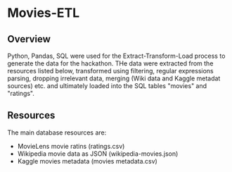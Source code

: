 # Movies-ETL
## Overview
Python, Pandas, SQL were used for the Extract-Transform-Load process to generate the data for the hackathon. THe data were extracted from the resources listed below, transformed using filtering, regular expressions parsing, dropping irrelevant data, merging (Wiki data and Kaggle metadat sources) etc. and ultimately loaded into the SQL tables "movies" and "ratings". 

## Resources
The main database resources are:
* MovieLens movie ratins (ratings.csv)
* Wikipedia movie data as JSON (wikipedia-movies.json)
* Kaggle movies metadata (movies metadata.csv)

